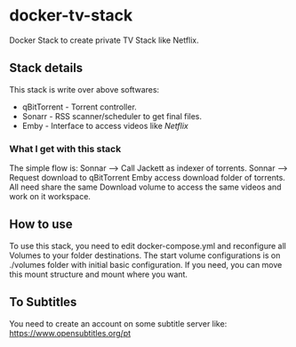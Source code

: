 # docker-tv-stack

Docker Stack to create private TV Stack like Netflix.

## Stack details

This stack is write over above softwares:

* qBitTorrent - Torrent controller.
* Sonarr - RSS scanner/scheduler to get final files.
* Emby - Interface to access videos like *Netflix*

### What I get with this stack

The simple flow is:
    Sonnar --> Call Jackett as indexer of torrents.
    Sonnar --> Request download to qBitTorrent
    Emby access download folder of torrents.
All need share the same Download volume to access the same videos and work on it workspace.

## How to use

To use this stack, you need to edit docker-compose.yml and reconfigure all Volumes to your folder destinations.
The start volume configurations is on ./volumes folder with initial basic configuration. If you need, you can move this mount structure and mount where you want.



## To Subtitles

You need to create an account on some subtitle server like: https://www.opensubtitles.org/pt